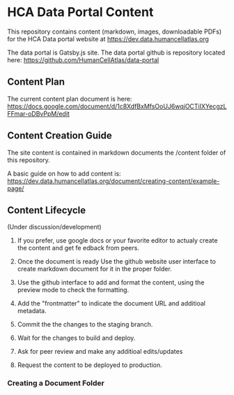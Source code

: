 # HCA Data Portal Content
This repository contains content (markdown, images, downloadable PDFs) for the HCA Data portal website at https://dev.data.humancellatlas.org

The data portal is Gatsby.js site. The data portal github is repository located here: https://github.com/HumanCellAtlas/data-portal

## Content Plan
The current content plan document is here:
https://docs.google.com/document/d/1c8XdfBxMfsOoUJ6wqjOCTiIXYecgzLFFmar-oDBvPpM/edit

## Content Creation Guide

The site content is contained in markdown documents the /content folder of this repository.   

A basic guide on how to add content is:
https://dev.data.humancellatlas.org/document/creating-content/example-page/





## Content Lifecycle

(Under discussion/development) 

1. If you prefer, use google docs or your favorite editor to actualy create the content and get fe edback from peers.

1. Once the document is ready Use the github website user interface to create markdown document for it in the proper folder.

1. Use the github interface to add and format the content, using the preview mode to check the formatting.

1. Add the "frontmatter" to indicate the document URL and additioal metadata.

1. Commit the the changes to the staging branch.

1. Wait for the changes to build and deploy.

1. Ask for peer review and make any additioal edits/updates

1. Request the content to be deployed to production. 

### Creating a Document Folder











